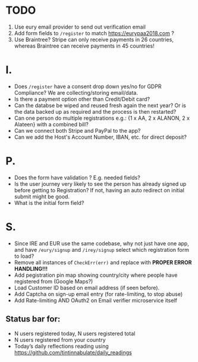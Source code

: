 # TODO
1. Use eury email provider to send out verification email
2. Add form fields to `/register` to match <https://eurypaa2018.com> ?
3. Use Braintree? Stripe can only receive payments in 26 countries, whereas Braintree can receive payments in 45 countries!

# I.

* Does `/register` have a consent drop down yes/no for GDPR Compliance? We are collecting/storing email/data.
* Is there a payment option other than Credit/Debit card?
* Can the databse be wiped and reused fresh again the next year? Or is the data backed up as required and the process is then restarted?
* Can one person do multiple registrations e.g.: {1 x AA, 2 x ALANON, 2 x Alateen} with a combined bill?
* Can we connect both Stripe and PayPal to the app?
* Can we add the Host's Account Number, IBAN, etc. for direct deposit?

# P.

* Does the form have validation ? E.g. needed fields?
* Is the user journey very likely to see the person has already signed up before getting to Registration? If not, having an auto redirect on initial submit might be good.
* What is the initial form field?

# S.

* Since IRE and EUR use the same codebase, why not just have one app, and have `/eury/signup` and `/irey/signup` select which registration form to load?
* Remove all instances of `CheckErr(err)` and replace with **PROPER ERROR HANDLING!!!**
* Add pegistration pin map showing country/city where people have registered from (Google Maps?)
* Load Customer ID based on email address (if seen before).
* Add Captcha on sign-up email entry (for rate-limiting, to stop abuse)
* Add Rate-limiting AND OAuth2 on Email verifier microservice itself

## Status bar for:
* N users registered today, N users registered total 
* N users registered from your country
* Today’s daily reflections reading using <https://github.com/tintinnabulate/daily_readings>

